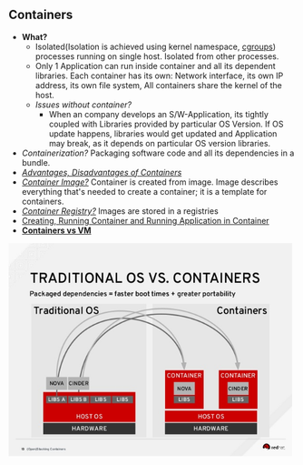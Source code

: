 ## Containers
- **What?** 
  - Isolated(Isolation is achieved using kernel namespace, [cgroups](/Operating_Systems/Linux/Resource_Control)) processes running on single host. Isolated from other processes.
  - Only 1 Application can run inside container and all its dependent libraries. Each container has its own: Network interface, its own IP address, its own file system, All containers share the kernel of the host.
  - *Issues without container?* 
    - When an company develops an S/W-Application, its tightly coupled with Libraries provided by particular OS Version. If OS update happens, libraries would get updated and Application may break, as it depends on particular OS version libraries.
- *Containerization?* Packaging software code and all its dependencies in a bundle.
- *[Advantages, Disadvantages of Containers](Advantages_Disadv_of_Containers.md)*
- *[Container Image?](../Docker/Docker_Images)* Container is created from image. Image describes everything that's needed to create a container; it is a template for containers.
- *[Container Registry?](../Docker/Registry)* Images are stored in a registries
- [Creating, Running Container and Running Application in Container](../Docker/InstallDocker_RunContainer)
- **[Containers vs VM](Container_vs_VM.md)**

<img src=TraditionalOS_vs_Containers.jpg width=500 />
